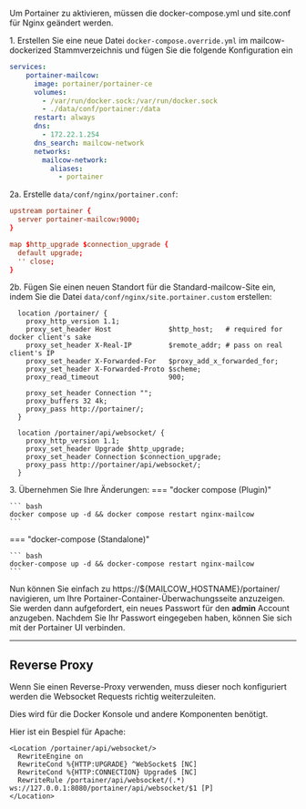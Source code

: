 Um Portainer zu aktivieren, müssen die docker-compose.yml und site.conf für Nginx geändert werden.

1\. Erstellen Sie eine neue Datei `docker-compose.override.yml` im mailcow-dockerized Stammverzeichnis und fügen Sie die folgende Konfiguration ein
```yaml
services:
    portainer-mailcow:
      image: portainer/portainer-ce
      volumes:
        - /var/run/docker.sock:/var/run/docker.sock
        - ./data/conf/portainer:/data
      restart: always
      dns:
        - 172.22.1.254
      dns_search: mailcow-network
      networks:
        mailcow-network:
          aliases:
            - portainer
```
2a\. Erstelle `data/conf/nginx/portainer.conf`:
```conf
upstream portainer {
  server portainer-mailcow:9000;
}

map $http_upgrade $connection_upgrade {
  default upgrade;
  '' close;
}
```

2b\. Fügen Sie einen neuen Standort für die Standard-mailcow-Site ein, indem Sie die Datei `data/conf/nginx/site.portainer.custom` erstellen:
```
  location /portainer/ {
    proxy_http_version 1.1;
    proxy_set_header Host              $http_host;   # required for docker client's sake
    proxy_set_header X-Real-IP         $remote_addr; # pass on real client's IP
    proxy_set_header X-Forwarded-For   $proxy_add_x_forwarded_for;
    proxy_set_header X-Forwarded-Proto $scheme;
    proxy_read_timeout                 900;

    proxy_set_header Connection "";
    proxy_buffers 32 4k;
    proxy_pass http://portainer/;
  }

  location /portainer/api/websocket/ {
    proxy_http_version 1.1;
    proxy_set_header Upgrade $http_upgrade;
    proxy_set_header Connection $connection_upgrade;
    proxy_pass http://portainer/api/websocket/;
  }
```

3\. Übernehmen Sie Ihre Änderungen:
=== "docker compose (Plugin)"

    ``` bash
    docker compose up -d && docker compose restart nginx-mailcow
    ```

=== "docker-compose (Standalone)"

    ``` bash
    docker-compose up -d && docker-compose restart nginx-mailcow
    ```

Nun können Sie einfach zu https://${MAILCOW_HOSTNAME}/portainer/ navigieren, um Ihre Portainer-Container-Überwachungsseite anzuzeigen. Sie werden dann aufgefordert, ein neues Passwort für den **admin** Account anzugeben. Nachdem Sie Ihr Passwort eingegeben haben, können Sie sich mit der Portainer UI verbinden.

---

## Reverse Proxy

Wenn Sie einen Reverse-Proxy verwenden, muss dieser noch konfiguriert werden die Websocket Requests richtig weiterzuleiten.

Dies wird für die Docker Konsole und andere Komponenten benötigt.

Hier ist ein Bespiel für Apache:

```
<Location /portainer/api/websocket/>
  RewriteEngine on
  RewriteCond %{HTTP:UPGRADE} ^WebSocket$ [NC]
  RewriteCond %{HTTP:CONNECTION} Upgrade$ [NC]
  RewriteRule /portainer/api/websocket/(.*) ws://127.0.0.1:8080/portainer/api/websocket/$1 [P]
</Location>
```